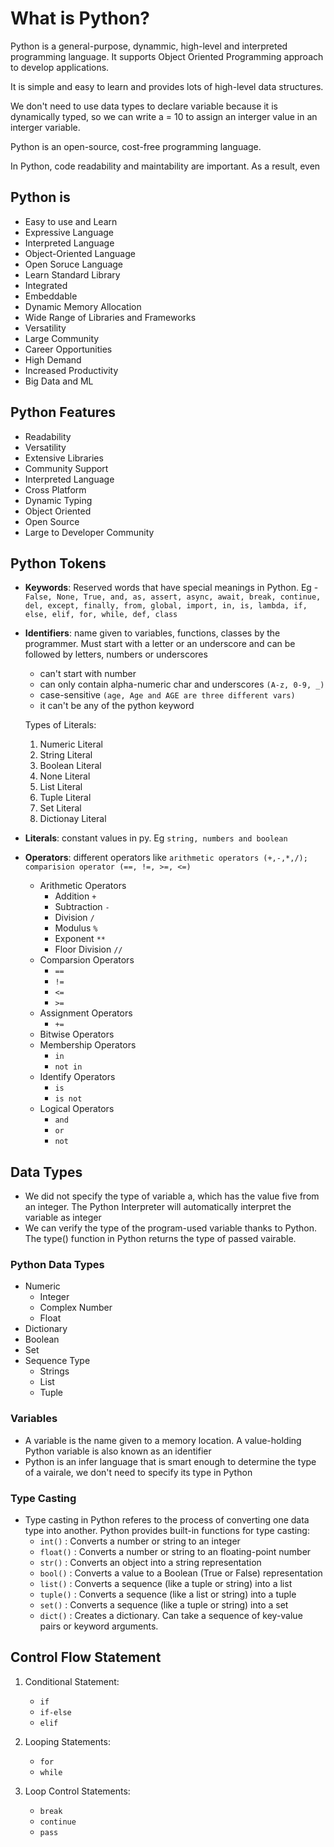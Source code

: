 # What is Python?

Python is a general-purpose, dynammic, high-level and interpreted programming
language. It supports Object Oriented Programming approach to develop
applications.

It is simple and easy to learn and provides lots of high-level data structures.

We don't need to use data types to declare variable because it is dynamically
typed, so we can write a = 10 to assign an interger value in an interger
variable.

Python is an open-source, cost-free programming language.

In Python, code readability and maintability are important. As a result, even

## Python is

- Easy to use and Learn
- Expressive Language
- Interpreted Language
- Object-Oriented Language
- Open Soruce Language
- Learn Standard Library
- Integrated
- Embeddable
- Dynamic Memory Allocation
- Wide Range of Libraries and Frameworks
- Versatility
- Large Community
- Career Opportunities
- High Demand
- Increased Productivity
- Big Data and ML

## Python Features

- Readability
- Versatility
- Extensive Libraries
- Community Support
- Interpreted Language
- Cross Platform
- Dynamic Typing
- Object Oriented
- Open Source
- Large to Developer Community

## Python Tokens

- **Keywords**: Reserved words that have special meanings in Python. Eg -
  `False, None, True, and, as, assert, async, await, break, continue, del, except, finally, from, global, import, in, is, lambda, if, else, elif, for, while, def, class`
- **Identifiers**: name given to variables, functions, classes by the
  programmer. Must start with a letter or an underscore and can be followed by
  letters, numbers or underscores

  - can't start with number
  - can only contain alpha-numeric char and underscores `(A-z, 0-9, _)`
  - case-sensitive `(age, Age and AGE are three different vars)`
  - it can't be any of the python keyword

  Types of Literals:

  1. Numeric Literal
  2. String Literal
  3. Boolean Literal
  4. None Literal
  5. List Literal
  6. Tuple Literal
  7. Set Literal
  8. Dictionay Literal

- **Literals**: constant values in py. Eg `string, numbers and boolean`
- **Operators**: different operators like
  `arithmetic operators (+,-,*,/); comparision operator (==, !=, >=, <=)`
  - Arithmetic Operators
    - Addition `+`
    - Subtraction `-`
    - Division `/`
    - Modulus `%`
    - Exponent `**`
    - Floor Division `//`
  - Comparsion Operators
    - `==`
    - `!=`
    - `<=`
    - `>=`
  - Assignment Operators
    - `+=`
  - Bitwise Operators
  - Membership Operators
    - `in`
    - `not in`
  - Identify Operators
    - `is`
    - `is not`
  - Logical Operators
    - `and`
    - `or`
    - `not`

## Data Types

- We did not specify the type of variable a, which has the value five from an
  integer. The Python Interpreter will automatically interpret the variable as
  integer
- We can verify the type of the program-used variable thanks to Python. The
  type() function in Python returns the type of passed vairable.

### Python Data Types

- Numeric
  - Integer
  - Complex Number
  - Float
- Dictionary
- Boolean
- Set
- Sequence Type
  - Strings
  - List
  - Tuple

### Variables

- A variable is the name given to a memory location. A value-holding Python
  variable is also known as an identifier
- Python is an infer language that is smart enough to determine the type of a
  vairale, we don't need to specify its type in Python

### Type Casting

- Type casting in Python referes to the process of converting one data type into
  another. Python provides built-in functions for type casting:
  - `int()` : Converts a number or string to an integer
  - `float()` : Converts a number or string to an floating-point number
  - `str()` : Converts an object into a string representation
  - `bool()` : Converts a value to a Boolean (True or False) representation
  - `list()` : Converts a sequence (like a tuple or string) into a list
  - `tuple()` : Converts a sequence (like a list or string) into a tuple
  - `set()` : Converts a sequence (like a tuple or string) into a set
  - `dict()` : Creates a dictionary. Can take a sequence of key-value pairs or
    keyword arguments.

## Control Flow Statement

1. Conditional Statement:

   - `if`
   - `if-else`
   - `elif`

2. Looping Statements:

   - `for`
   - `while`

3. Loop Control Statements:
   - `break`
   - `continue`
   - `pass`
